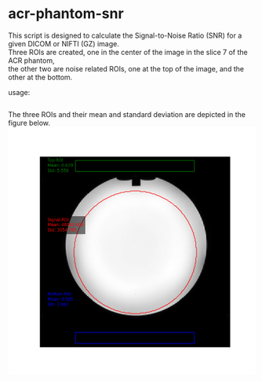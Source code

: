 # acr-phantom-snr

This script is designed to calculate the Signal-to-Noise Ratio (SNR) for a given DICOM or NIFTI (GZ) image. \
Three ROIs are created, one in the center of the image in the slice 7 of the ACR phantom, \
the other two are noise related ROIs, one at the top of the image, and the other at the bottom.

usage: 

```python CalculoSNR_ACR_test.py filepath
```
The three ROIs and their mean and standard deviation are depicted in the figure below.
![Phantom ACR](https://github.com/icaroafoliveira/acr-phantom-snr/blob/main/ACR_phantomROIs.png)
